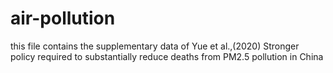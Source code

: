 # air-pollution
this file contains the supplementary data of Yue et al.,(2020) Stronger policy required to substantially reduce deaths from PM2.5 pollution in China
